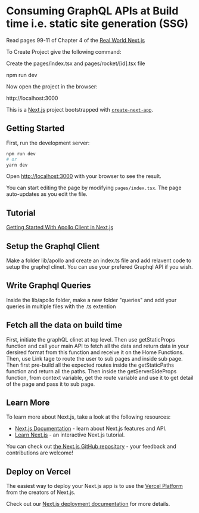 # Consuming GraphQL APIs at Build time i.e. static site generation (SSG)

Read pages 99-11 of Chapter 4 of the [Real World Next.js](https://www.packtpub.com/product/real-world-next-js/9781801073493)

To Create Project give the following command:

Create the pages/index.tsx and pages/rocket/[id].tsx file

npm run dev

Now open the project in the browser:

http://localhost:3000



This is a [Next.js](https://nextjs.org/) project bootstrapped with [`create-next-app`](https://github.com/vercel/next.js/tree/canary/packages/create-next-app).

## Getting Started

First, run the development server:

```bash
npm run dev
# or
yarn dev
```

Open [http://localhost:3000](http://localhost:3000) with your browser to see the result.

You can start editing the page by modifying `pages/index.tsx`. The page auto-updates as you edit the file.

## Tutorial
[Getting Started With Apollo Client in Next.js](https://www.apollographql.com/blog/apollo-client/next-js/next-js-getting-started/)

## Setup the Graphql Client
Make a folder lib/apollo and create an index.ts file and add relavent code to setup the graphql clinet.
You can use your prefered Graphql API if you wish.

## Write Graphql Queries
Inside the lib/apollo folder, make a new folder "queries" and add your queries in multiple files with the .ts extention

## Fetch all the data on build time
First, initiate the graphQL clinet at top level. 
Then use getStaticProps function and call your main API to fetch all the data and return data in your dersired format from this function and receive it on the Home Functions. Then, use Link tage to route the user to sub pages and inside sub page.
Then first pre-build all the expected routes inside the getStaticPaths function and return all the paths. 
Then inside the getServerSideProps function, from context variable, get the route variable and use it to get detail of the page and pass it to sub page. 

## Learn More

To learn more about Next.js, take a look at the following resources:

- [Next.js Documentation](https://nextjs.org/docs) - learn about Next.js features and API.
- [Learn Next.js](https://nextjs.org/learn) - an interactive Next.js tutorial.

You can check out [the Next.js GitHub repository](https://github.com/vercel/next.js/) - your feedback and contributions are welcome!

## Deploy on Vercel

The easiest way to deploy your Next.js app is to use the [Vercel Platform](https://vercel.com/new?utm_medium=default-template&filter=next.js&utm_source=create-next-app&utm_campaign=create-next-app-readme) from the creators of Next.js.

Check out our [Next.js deployment documentation](https://nextjs.org/docs/deployment) for more details.
